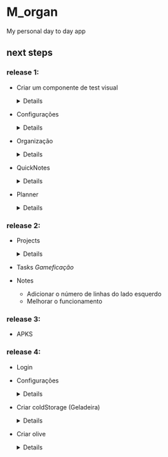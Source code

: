 # M_organ
My personal day to day app

## next steps

### release 1:
- Criar um componente de test visual
    <details>
    - ~Input~
    - ~Select~
    - ~Button~
    - ~Checkbox~
    - ~Date~
    - ~X (cancel)~
    - ~Card~
    - ~Titles~
    - ~Text~
    - Diálogos
    </details>


- Configurações
    <details>
    - ~Criar avisinhos~
    - ~No caso da plataforma estar rodando dentro de um ambiente de dev, automaticamente puxar o componente de tester, ter uma opção nas configs para puxar isso
    - ~Avisar que as informações são salvas apenas localmente~
    - ~Opção para retirar os avisos~
    - ~Método externo para adicionar avisos~
    - Colocar task e notes padrões
    - Escrever em algum lugar os padrões aceitáveis para cada componente
    - Expor configs padrões para o router e pegar ela nas configs:
        - Gerar notes e tasks padrões
        - Mudar o timing de html - md
    </details>


- Organização
    <details>
    - ~Better readme~
    - ~Limpar arquivos antigos~
    - ~Organizar os arquivos~
    - Novas fotos e nome de pacote e no header do navegador
    </details>

- QuickNotes
    <details>
    - ~Object Reading Navbar~
    - ~Changing selected~
    - ~Replicating change in main screen~
    - ~Different notes~
    - ~Organization~

    - ~Salvar o HTML atual~
    - ~Get caret position every change~
    - ~Organização~
    - ~Loop por cada elemento~
    - ~Marcar a posição atual do caret~

    - ~Passar de html para texto simples, guardar isso~
    - ~Jogar as classes CSS~
    - ~Limpar as classes que não existem mais~
    - ~Change caret position to the marked~
    - ~Executar on start~
    - ~Não deixar sub repetir~
    - ~Só executar a função na linha atual~
    - ~Quando deleta o botão de adicionar some~
    - ~Postar as informações só a cada x segundos~
    - ~Criar novos folders e textos~
    
    - ~Mudar de p para uma tag de buttão-text~
    - ~Resolver os bugs quando é passado de html para md~
        - ~Primeira linha não ser div~
        - ~Criação de Divs multilinhas~
        - ~MD não ta trocando kkk~
        - ~Quando a pessoa apertar enter, salvar a posição do caret e trocar depois da func~
    - ~UX/UI~
    - Salvar a última data de modificação
    - Separar o quando o elemento é um sub repetido
    </details>


- Planner
    <details>
    - ~Show WeekBased - show what day of the week and entire week~
    - ~Show another week~
    - ~Show last 3 days~
    - ~Better UI~
    - ~Create an task~
    - ~Checking task~
    - ~Weekly Tasks~
    - ~Deleting Tasks~
    - ~Generating ID on create~
    - ~show only availables for that day~
    - ~Good color when everything is completed~
    - Mudar do padrão atual para real dates
        - Criar uma função para passar da realdate para um padrão legível (Deve ter algo já natural de js)
    - Organizar as funções
    - Tasks Unicas
    - Limite de data p/ tasks
    </details>

### release 2:

- Projects
    <details>
    - Features e releases
    - Tasks para cada projeto
    - Data limite para essas coisas
    - *FUTURO* método da Olive mostrar esses dados em outros lugares
    </details>

- Tasks *Gameficação*

- Notes
    - Adicionar o número de linhas do lado esquerdo
    - Melhorar o funcionamento
### release 3:

- APKS

### release 4:

- Login

- Configurações
    <details>
    - Conexão com o Handler de erros
    - Qualquer async que possa dar erro jogar aqui
    </details>

- Criar coldStorage (Geladeira)
    <details>
    Um service escondidinho para ajudar no controle de array-id data type, por enquanto só para svelte e futuramente trazer ele como geral
    - Mudar o sistema atual para conectar com ele (como node package)
    - Dar a opção dele conectar com um backend, com troca de login e tals
    </details>

- Criar olive
    <details>
    UM BE para conexão com mongo
    - Sistema de login BEEEM seguro
    - Deixar o FE fazer o manage da maioria das coisas
    - Criação de regras para visualização de dados públicos
    - Otimizar esse de cima que sei que vai dar trabalho
    </details>